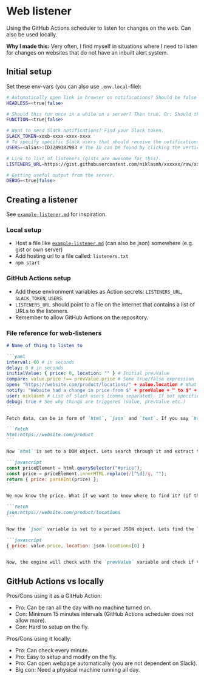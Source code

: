 # Web listener

Using the GitHub Actions scheduler to listen for changes on the web. Can also be used locally.

**Why I made this:** Very often, I find myself in situations where I need to listen for changes on websites that do not have an inbuilt alert system.

## Initial setup

Set these env-vars (you can also use `.env.local`-file):

```bash
# Automatically open link in browser on notifications? Should be false on servers.
HEADLESS=<true|false>

# Should this run once in a while on a server? Then true. Or: Should this be ran as a continuos process (aka on your machine)? Then false.
FUNCTION=<true|false>

# Want to send Slack notifications? Find your Slack token.
SLACK_TOKEN=xoxb-xxxx-xxxx-xxxx
# To specify specific Slack users that should receive the notifications. We will reference to the <alias> later. If this is not done, the program will default to @channel.
USERS=<alias>:ID3289382983 # The ID can be found by clicking the vertical "..."-button on the Slack user profile then clicking the "Copy member ID".

# Link to list of listeners (gists are awesome for this).
LISTENERS_URL=https://gist.githubusercontent.com/niklasmh/xxxxxx/raw/xxxxxx/listeners.txt

# Getting useful output from the server.
DEBUG=<true|false>
```

## Creating a listener

See [`example-listener.md`](./example-listener.md) for inspiration.

### Local setup

- Host a file like [`example-listener.md`](./example-listener.md) (can also be json) somewhere (e.g. gist or own server)
- Add hosting url to a file called: `listeners.txt`
- `npm start`

### GitHub Actions setup

- Add these environment variables as Action secrets: `LISTENERS_URL`, `SLACK_TOKEN`, `USERS`.
- `LISTENERS_URL` should point to a file on the internet that contains a list of URLs to the listeners.
- Remember to allow GitHub Actions on the repository.

### File reference for web-listeners

````md
# Name of thing to listen to

```yaml
interval: 60 # in seconds
delay: 0 # in seconds
initialValue: { price: 0, location: "" } # Initial prevValue
compare: value.price !== prevValue.price # Some true/false expression
open: "https://website.com/product/locations/" + value.location # What to open in browser if locally. Can be a script using "value" as a variable.
notify: "Website had a change in price from $" + prevValue + " to $" + value # Message generated when sending Slack message.
user: niklasmh # List of Slack users (comma separated). If not specified, then @channel is used.
debug: true # See why things are triggered (value, prevValue etc.)
```

Fetch data, can be in form of `html`, `json` and `text`. If you say `html:url` you can traverse the data as a DOM-object.

```fetch
html:https://website.com/product
```

Now `html` is set to a DOM object. Lets search through it and extract the value!

```javascript
const priceElement = html.querySelector("#price");
const price = priceElement.innerHTML.replace(/[^\d]/g, "");
return { price: parseInt(price) };
```

We now know the price. What if we want to know where to find it? (if that is the case)

```fetch
json:https://website.com/product/locations
```

Now the `json` variable is set to a parsed JSON object. Lets find the location:

```javascript
{ price: value.price, location: json.locations[0] }
```

Now, the engine will check with the `prevValue` variable and check if the `compare` condition is true.
````

## GitHub Actions vs locally

Pros/Cons using it as a GitHub Action:

- Pro: Can be ran all the day with no machine turned on.
- Con: Minimum 15 minutes intervals (GitHub Actions scheduler does not allow more).
- Con: Hard to setup on the fly.

Pros/Cons using it locally:

- Pro: Can check every minute.
- Pro: Easy to setup and modify on the fly.
- Pro: Can open webpage automatically (you are not dependent on Slack).
- Big con: Need a physical machine running all day.
